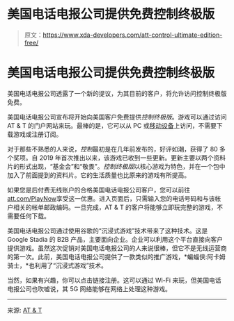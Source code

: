 # 美国电话电报公司提供免费控制终极版

> 原文：<https://www.xda-developers.com/att-control-ultimate-edition-free/>

# 美国电话电报公司提供免费控制终极版

美国电话电报公司透露了一个新的提议，为其目前的客户，将允许访问控制终极版免费。

美国电话电报公司宣布将开始向美国客户免费提供*控制终极版*。游戏可以通过访问 AT & T 的门户网站来玩。最棒的是，它可以从 PC 或[移动设备](https://www.xda-developers.com/best-phones/)上访问，不需要下载游戏或注册订阅。

对于那些不熟悉的人来说，*控制*最初是在几年前发布的，好评如潮，获得了 80 多个奖项。自 2019 年首次推出以来，该游戏已收到一些更新。更新主要以两个资料片的形式出现，“基金会”和“敬畏”。*控制终极版*以核心游戏为特色，并在一个包中加入了前面提到的资料片。它的生活质量也比原来的游戏有所提高。

如果您是后付费无线账户的合格美国电话电报公司客户，您可以前往[att.com/PlayNow](https://www.anrdoezrs.net/links/100122946/type/dlg/sid/UUxdaUeUpU41631/https://www.att.com/PlayNow/)享受这一优惠。进入页面后，只需输入您的电话号码和与该帐户相关的帐单邮政编码。一旦完成，AT & T 的客户将能够立即玩完整的游戏，不需要任何下载。

美国电话电报公司通过使用谷歌的“沉浸式游戏”技术带来了这种技术。这是 Google Stadia 的 B2B 产品，主要面向企业。企业可以利用这个平台直接向客户提供游戏。虽然这次促销对美国电话电报公司的人来说很棒，但它不是无线运营商的第一次。此前，美国电话电报公司提供了一款类似的推广游戏，*蝙蝠侠:阿卡姆骑士，*也利用了“沉浸式游戏”技术。

当然，如果有兴趣，你可以点击链接注册。这可以通过 Wi-Fi 来玩，但美国电话电报公司也吹嘘说，其 5G 网络能够在网络上处理这种游戏。

* * *

来源: [AT & T](https://about.att.com/story/2022/click-to-play-gaming.html)